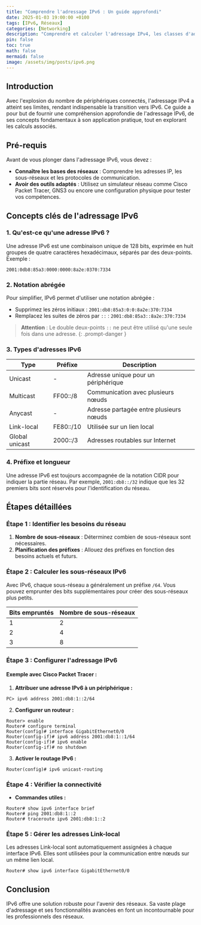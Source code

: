 ```yaml
---
title: "Comprendre l'adressage IPv6 : Un guide approfondi"
date: 2025-01-03 19:00:00 +0100
tags: [IPv6, Réseaux]
categories: [Networking]
description: "Comprendre et calculer l'adressage IPv4, les classes d'adresses"
pin: false
toc: true
math: false
mermaid: false
image: /assets/img/posts/ipv6.png
---
```



## Introduction

Avec l'explosion du nombre de périphériques connectés, l'adressage IPv4 a atteint ses limites, rendant indispensable la transition vers IPv6. Ce guide a pour but de fournir une compréhension approfondie de l'adressage IPv6, de ses concepts fondamentaux à son application pratique, tout en explorant les calculs associés.

## Pré-requis

Avant de vous plonger dans l'adressage IPv6, vous devez :

- **Connaître les bases des réseaux** : Comprendre les adresses IP, les sous-réseaux et les protocoles de communication.
- **Avoir des outils adaptés** : Utilisez un simulateur réseau comme Cisco Packet Tracer, GNS3 ou encore une configuration physique pour tester vos compétences.

## Concepts clés de l'adressage IPv6

### 1. Qu'est-ce qu'une adresse IPv6 ?

Une adresse IPv6 est une combinaison unique de 128 bits, exprimée en huit groupes de quatre caractères hexadécimaux, séparés par des deux-points. Exemple :

```plaintext
2001:0db8:85a3:0000:0000:8a2e:0370:7334
```

### 2. Notation abrégée

Pour simplifier, IPv6 permet d'utiliser une notation abrégée :

- Supprimez les zéros initiaux : `2001:db8:85a3:0:0:8a2e:370:7334`
- Remplacez les suites de zéros par `::` : `2001:db8:85a3::8a2e:370:7334`

> **Attention** : Le double deux-points `::` ne peut être utilisé qu'une seule fois dans une adresse.
{: .prompt-danger }

### 3. Types d'adresses IPv6

| Type              | Préfixe           | Description                         |
|-------------------|------------------|-------------------------------------|
| Unicast           | -                | Adresse unique pour un périphérique |
| Multicast         | FF00::/8         | Communication avec plusieurs nœuds  |
| Anycast           | -                | Adresse partagée entre plusieurs nœuds |
| Link-local        | FE80::/10        | Utilisée sur un lien local          |
| Global unicast    | 2000::/3         | Adresses routables sur Internet     |

### 4. Préfixe et longueur

Une adresse IPv6 est toujours accompagnée de la notation CIDR pour indiquer la partie réseau. Par exemple, `2001:db8::/32` indique que les 32 premiers bits sont réservés pour l'identification du réseau.

## Étapes détaillées

### Étape 1 : Identifier les besoins du réseau

1. **Nombre de sous-réseaux** : Déterminez combien de sous-réseaux sont nécessaires.
2. **Planification des préfixes** : Allouez des préfixes en fonction des besoins actuels et futurs.

### Étape 2 : Calculer les sous-réseaux IPv6

Avec IPv6, chaque sous-réseau a généralement un préfixe `/64`. Vous pouvez emprunter des bits supplémentaires pour créer des sous-réseaux plus petits.

| Bits empruntés | Nombre de sous-réseaux |
|----------------|------------------------|
| 1              | 2                      |
| 2              | 4                      |
| 3              | 8                      |

### Étape 3 : Configurer l'adressage IPv6

#### Exemple avec Cisco Packet Tracer :

1. **Attribuer une adresse IPv6 à un périphérique :**

```plaintext
PC> ipv6 address 2001:db8:1::2/64
```

2. **Configurer un routeur :**

```plaintext
Router> enable
Router# configure terminal
Router(config)# interface GigabitEthernet0/0
Router(config-if)# ipv6 address 2001:db8:1::1/64
Router(config-if)# ipv6 enable
Router(config-if)# no shutdown
```

3. **Activer le routage IPv6 :**

```plaintext
Router(config)# ipv6 unicast-routing
```

### Étape 4 : Vérifier la connectivité

- **Commandes utiles :**

```plaintext
Router# show ipv6 interface brief
Router# ping 2001:db8:1::2
Router# traceroute ipv6 2001:db8:1::2
```

### Étape 5 : Gérer les adresses Link-local

Les adresses Link-local sont automatiquement assignées à chaque interface IPv6. Elles sont utilisées pour la communication entre nœuds sur un même lien local.

```plaintext
Router# show ipv6 interface GigabitEthernet0/0
```

## Conclusion

IPv6 offre une solution robuste pour l'avenir des réseaux. Sa vaste plage d'adressage et ses fonctionnalités avancées en font un incontournable pour les professionnels des réseaux.

